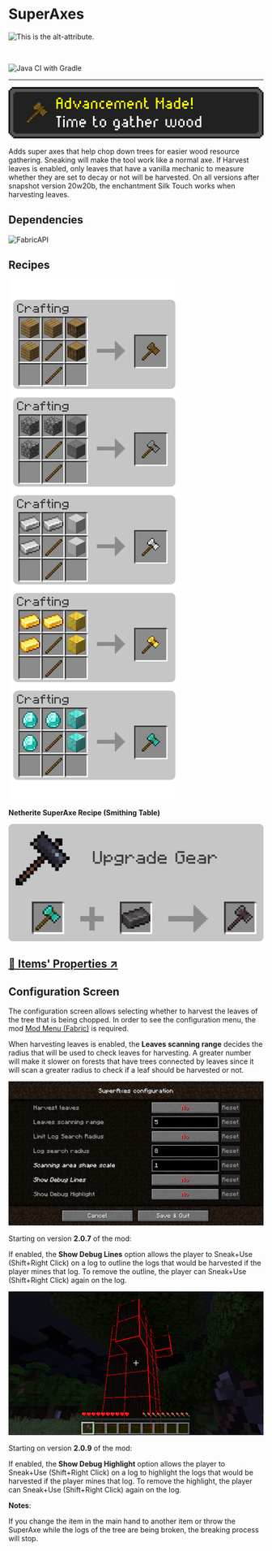 # SuperAxes 

![This is the alt-attribute.][modIcon]

<br>

![Java CI with Gradle](https://github.com/Levoment/SuperAxes/workflows/Java%20CI%20with%20Gradle/badge.svg)

---

![AdvancementMade]

Adds super axes that help chop down trees for easier wood 
resource gathering. 
Sneaking will make the tool work like a normal axe. 
If Harvest leaves is enabled, only leaves that have a vanilla mechanic 
to measure whether they are set to decay or not will be harvested. 
On all versions after snapshot version 20w20b, the enchantment Silk Touch 
works when harvesting leaves.

## Dependencies

![FabricAPI]

## Recipes

![CraftingRecipes]

**Netherite SuperAxe Recipe (Smithing Table)**

![NetheriteSuperAxeRecipe]

## [🔗 Items' Properties ↗️]( https://github.com/Levoment/SuperAxes/wiki/SuperAxes-properties)

## Configuration Screen

The configuration screen allows selecting whether to harvest 
the leaves of the tree that is being chopped. 
In order to see the configuration menu, the mod
[Mod Menu (Fabric)](https://www.curseforge.com/minecraft/mc-mods/modmenu) 
is required.

When harvesting leaves is enabled, 
the **Leaves scanning range** decides the radius that will be 
used to check leaves for harvesting. 
A greater number will make it slower on forests that have 
trees connected by leaves since it will scan a greater radius to 
check if a leaf should be harvested or not.

![ConfigurationScreen]

Starting on version **2.0.7** of the mod:

If enabled, the **Show Debug Lines** option allows the 
player to Sneak+Use (Shift+Right Click) on a log to 
outline the logs that would be harvested if the player mines that log. 
To remove the outline, the player can Sneak+Use (Shift+Right Click) 
again on the log.

![DebugLines]

Starting on version **2.0.9** of the mod:

If enabled, the **Show Debug Highlight** option allows the 
player to Sneak+Use (Shift+Right Click) on a log to highlight the 
logs that would be harvested if the player mines that log. 
To remove the highlight, the player can Sneak+Use (Shift+Right Click) 
again on the log.

**Notes**:

If you change the item in the main hand to another item or throw the 
SuperAxe while the logs of the tree are being broken, 
the breaking process will stop.


[modIcon]: src/main/resources/assets/superaxes/icon.png
[FabricAPI]: https://i.imgur.com/Ol1Tcf8.png
[AdvancementMade]: screenshots/Advancement.gif
[CraftingRecipes]: screenshots/Crafting-Recipes.png
[NetheriteSuperAxeRecipe]: screenshots/Netherite-Super-Axe-Recipe.png
[ConfigurationScreen]: screenshots/Configuration-Screen.png
[DebugLines]: screenshots/Outline.png
[DebugHighlight]: screenshots/Highlight.png